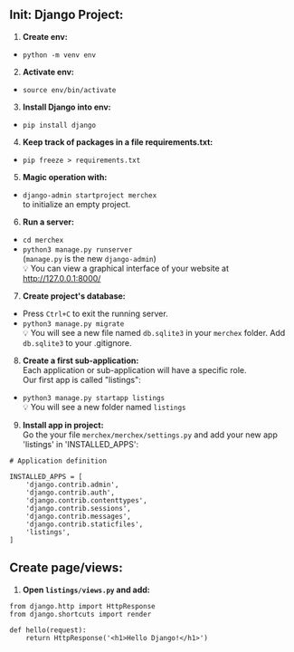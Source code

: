 ## Init: Django Project:

1. <strong>Create env:</strong><br>
- `python -m venv env`

2. <strong>Activate env:</strong><br>
- `source env/bin/activate`

3. <strong>Install Django into env:</strong><br>
- `pip install django`

4. <strong>Keep track of packages in a file requirements.txt:</strong><br>
- `pip freeze > requirements.txt`

5. <strong>Magic operation with:</strong><br>
- `django-admin startproject merchex`
<br>to initialize an empty project.

6. <strong>Run a server:</strong><br>
- `cd merchex`<br>
- `python3 manage.py runserver`<br>
(`manage.py` is the new `django-admin`)<br>
💡 You can view a graphical interface of your website at http://127.0.0.1:8000/

7. <strong>Create project's database:</strong><br>
- Press `Ctrl+C` to exit the running server.
- `python3 manage.py migrate`<br>
💡 You will see a new file named `db.sqlite3` in your `merchex` folder. Add `db.sqlite3` to your .gitignore.

8. <strong>Create a first sub-application:</strong><br>
Each application or sub-application will have a specific role.<br>
Our first app is called "listings":<br>
- `python3 manage.py startapp listings`<br>
💡 You will see a new folder named `listings`

9. <strong>Install app in project:</strong><br>
Go the your file `merchex/merchex/settings.py` and add your new app 'listings' in 'INSTALLED_APPS':
```
# Application definition

INSTALLED_APPS = [
    'django.contrib.admin',
    'django.contrib.auth',
    'django.contrib.contenttypes',
    'django.contrib.sessions',
    'django.contrib.messages',
    'django.contrib.staticfiles',
    'listings',
]
```
## Create page/views:

1. <strong>Open `listings/views.py` and add:</strong><br>
```
from django.http import HttpResponse
from django.shortcuts import render

def hello(request):
    return HttpResponse('<h1>Hello Django!</h1>')
```



